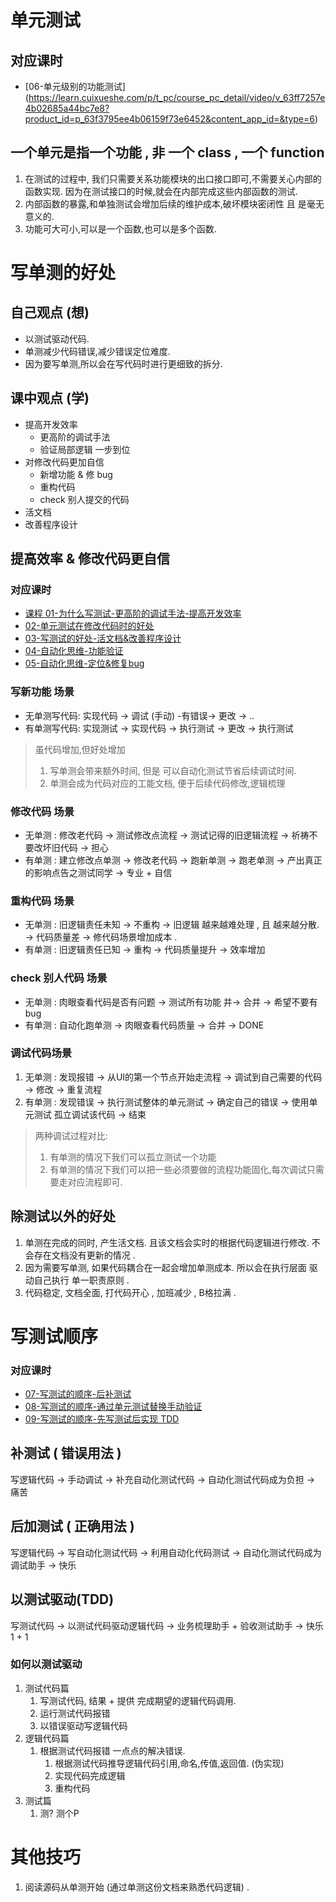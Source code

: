 # 单元测试
## 对应课时
- [06-单元级别的功能测试] (https://learn.cuixueshe.com/p/t_pc/course_pc_detail/video/v_63ff7257e4b02685a44bc7e8?product_id=p_63f3795ee4b06159f73e6452&content_app_id=&type=6)
## 一个单元是指一个功能 , 非 一个 class , 一个 function
1. 在测试的过程中, 我们只需要关系功能模块的出口接口即可,不需要关心内部的函数实现. 因为在测试接口的时候,就会在内部完成这些内部函数的测试.
2. 内部函数的暴露,和单独测试会增加后续的维护成本,破坏模块密闭性 且 是毫无意义的.
3. 功能可大可小,可以是一个函数,也可以是多个函数.
# 写单测的好处
## 自己观点 (想)
- 以测试驱动代码.
- 单测减少代码错误,减少错误定位难度.
- 因为要写单测,所以会在写代码时进行更细致的拆分.
## 课中观点 (学)
- 提高开发效率
  - 更高阶的调试手法
  - 验证局部逻辑 一步到位
- 对修改代码更加自信
  - 新增功能 & 修 bug
  - 重构代码
  - check 别人提交的代码
- 活文档
- 改善程序设计 
## 提高效率 & 修改代码更自信
### 对应课时 
- [课程 01-为什么写测试-更高阶的调试手法-提高开发效率](https://learn.cuixueshe.com/p/t_pc/course_pc_detail/video/v_63f37a52e4b030cacb189f3a?product_id=p_63f3795ee4b06159f73e6452&content_app_id=&type=%2a%2a6%2a%2a)
- [02-单元测试在修改代码时的好处](https://learn.cuixueshe.com/p/t_pc/course_pc_detail/video/v_63f6e324e4b02685a448152d?product_id=p_63f3795ee4b06159f73e6452&content_app_id=&type=6)
- [03-写测试的好处-活文档&改善程序设计](https://learn.cuixueshe.com/p/t_pc/course_pc_detail/video/v_63f9c24ce4b06159f741212d?product_id=p_63f3795ee4b06159f73e6452&content_app_id=&type=6)
- [04-自动化思维-功能验证](https://learn.cuixueshe.com/p/t_pc/course_pc_detail/video/v_63fb6f8ce4b030cacb1bd03f?product_id=p_63f3795ee4b06159f73e6452&content_app_id=&type=6)
- [05-自动化思维-定位&修复bug](https://learn.cuixueshe.com/p/t_pc/course_pc_detail/video/v_63fccaafe4b02685a44a853c?product_id=p_63f3795ee4b06159f73e6452&content_app_id=&type=6)
### 写新功能 场景
- 无单测写代码: 实现代码 -> 调试 (手动) -有错误-> 更改 -> ..
- 有单测写代码: 实现测试 -> 实现代码 -> 执行测试 -> 更改 -> 执行测试 
> 虽代码增加,但好处增加
> 1. 写单测会带来额外时间, 但是 可以自动化测试节省后续调试时间. 
> 2. 单测会成为代码对应的工能文档, 便于后续代码修改,逻辑梳理
### 修改代码 场景
- 无单测 : 修改老代码 -> 测试修改点流程 -> 测试记得的旧逻辑流程 -> 祈祷不要改坏旧代码 -> 担心 
- 有单测 : 建立修改点单测 -> 修改老代码 -> 跑新单测 -> 跑老单测 -> 产出真正的影响点告之测试同学 -> 专业 + 自信
### 重构代码 场景
- 无单测 : 旧逻辑责任未知 -> 不重构 -> 旧逻辑 越来越难处理 , 且 越来越分散. -> 代码质量差 -> 修代码场景增加成本 .
- 有单测 : 旧逻辑责任已知 -> 重构 -> 代码质量提升 -> 效率增加
### check 别人代码 场景
- 无单测 : 肉眼查看代码是否有问题 -> 测试所有功能 并-> 合并 -> 希望不要有bug
- 有单测 : 自动化跑单测 ->  肉眼查看代码质量 -> 合并 -> DONE

### 调试代码场景
1. 无单测 : 发现报错 -> 从UI的第一个节点开始走流程 -> 调试到自己需要的代码 -> 修改 -> 重复流程
2. 有单测 : 发现错误 -> 执行测试整体的单元测试 -> 确定自己的错误 -> 使用单元测试 孤立调试该代码 -> 结束 
> 两种调试过程对比: <br/>
> 1. 有单测的情况下我们可以孤立测试一个功能
> 2. 有单测的情况下我们可以把一些必须要做的流程功能固化,每次调试只需要走对应流程即可.
## 除测试以外的好处
1. 单测在完成的同时, 产生活文档. 且该文档会实时的根据代码逻辑进行修改. 不会存在文档没有更新的情况 . 
2. 因为需要写单测, 如果代码耦合在一起会增加单测成本. 所以会在执行层面 驱动自己执行 单一职责原则 .
3. 代码稳定, 文档全面, 打代码开心 , 加班减少 , B格拉满 .

# 写测试顺序
### 对应课时 
- [07-写测试的顺序-后补测试](https://learn.cuixueshe.com/p/t_pc/course_pc_detail/video/v_6402d569e4b0fc5d123b84eb?product_id=p_63f3795ee4b06159f73e6452&content_app_id=&type=6)
- [08-写测试的顺序-通过单元测试替换手动验证](https://learn.cuixueshe.com/p/t_pc/course_pc_detail/video/v_640494ade4b06159f74574d2?product_id=p_63f3795ee4b06159f73e6452&content_app_id=&type=6)
- [09-写测试的顺序-先写测试后实现 TDD](https://learn.cuixueshe.com/p/t_pc/course_pc_detail/video/v_6404961ce4b02685a44db83a?product_id=p_63f3795ee4b06159f73e6452&content_app_id=&type=6)
## 补测试 ( 错误用法 )
写逻辑代码  -> 手动调试 -> 补充自动化测试代码 -> 自动化测试代码成为负担 -> 痛苦
## 后加测试 ( 正确用法 )
写逻辑代码 -> 写自动化测试代码 -> 利用自动化代码测试 -> 自动化测试代码成为 调试助手 -> 快乐
## 以测试驱动(TDD)
写测试代码 -> 以测试代码驱动逻辑代码 -> 业务梳理助手 + 验收测试助手 -> 快乐 1 + 1
### 如何以测试驱动 
1. 测试代码篇
   1. 写测试代码, 结果 + 提供 完成期望的逻辑代码调用.
   2. 运行测试代码报错
   3. 以错误驱动写逻辑代码 
2. 逻辑代码篇
   1. 根据测试代码报错 一点点的解决错误.
      1. 根据测试代码推导逻辑代码引用,命名,传值,返回值. (伪实现) 
      2. 实现代码完成逻辑
      3. 重构代码 
3. 测试篇
   1. 测? 测个P

# 其他技巧
1. 阅读源码从单测开始 (通过单测这份文档来熟悉代码逻辑) . 
